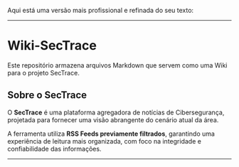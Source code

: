 Aqui está uma versão mais profissional e refinada do seu texto:  

---

# Wiki-SecTrace  

Este repositório armazena arquivos Markdown que servem como uma Wiki para o projeto SecTrace.  

## Sobre o SecTrace  

O **SecTrace** é uma plataforma agregadora de notícias de Cibersegurança, projetada para fornecer uma visão abrangente do cenário atual da área.  

A ferramenta utiliza **RSS Feeds previamente filtrados**, garantindo uma experiência de leitura mais organizada, com foco na integridade e confiabilidade das informações.  

---
